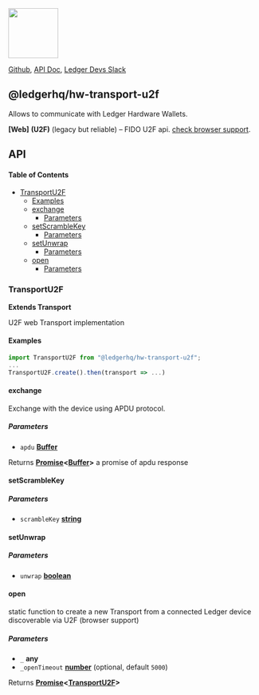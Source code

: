 <img src="https://user-images.githubusercontent.com/211411/34776833-6f1ef4da-f618-11e7-8b13-f0697901d6a8.png" height="100" />

[Github](https://github.com/LedgerHQ/ledgerjs/),
[API Doc](http://ledgerhq.github.io/ledgerjs/),
[Ledger Devs Slack](https://ledger-dev.slack.com/)

## @ledgerhq/hw-transport-u2f

Allows to communicate with Ledger Hardware Wallets.

**[Web]** **(U2F)** (legacy but reliable) – FIDO U2F api. [check browser support](https://caniuse.com/u2f).

## API

<!-- Generated by documentation.js. Update this documentation by updating the source code. -->

#### Table of Contents

-   [TransportU2F](#transportu2f)
    -   [Examples](#examples)
    -   [exchange](#exchange)
        -   [Parameters](#parameters)
    -   [setScrambleKey](#setscramblekey)
        -   [Parameters](#parameters-1)
    -   [setUnwrap](#setunwrap)
        -   [Parameters](#parameters-2)
    -   [open](#open)
        -   [Parameters](#parameters-3)

### TransportU2F

**Extends Transport**

U2F web Transport implementation

#### Examples

```javascript
import TransportU2F from "@ledgerhq/hw-transport-u2f";
...
TransportU2F.create().then(transport => ...)
```

#### exchange

Exchange with the device using APDU protocol.

##### Parameters

-   `apdu` **[Buffer](https://nodejs.org/api/buffer.html)** 

Returns **[Promise](https://developer.mozilla.org/docs/Web/JavaScript/Reference/Global_Objects/Promise)&lt;[Buffer](https://nodejs.org/api/buffer.html)>** a promise of apdu response

#### setScrambleKey

##### Parameters

-   `scrambleKey` **[string](https://developer.mozilla.org/docs/Web/JavaScript/Reference/Global_Objects/String)** 

#### setUnwrap

##### Parameters

-   `unwrap` **[boolean](https://developer.mozilla.org/docs/Web/JavaScript/Reference/Global_Objects/Boolean)** 

#### open

static function to create a new Transport from a connected Ledger device discoverable via U2F (browser support)

##### Parameters

-   `_` **any** 
-   `_openTimeout` **[number](https://developer.mozilla.org/docs/Web/JavaScript/Reference/Global_Objects/Number)**  (optional, default `5000`)

Returns **[Promise](https://developer.mozilla.org/docs/Web/JavaScript/Reference/Global_Objects/Promise)&lt;[TransportU2F](#transportu2f)>** 

